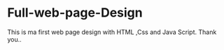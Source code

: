 # Full-web-page-Design
This is ma first web page design with HTML ,Css and Java Script.  Thank you..
